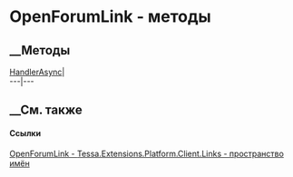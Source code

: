 # OpenForumLink - методы
##  __Методы
[HandlerAsync](M_Tessa_Extensions_Platform_Client_Links_OpenForumLink_HandlerAsync.htm)|  
---|---  
## __См. также
#### Ссылки
[OpenForumLink - ](T_Tessa_Extensions_Platform_Client_Links_OpenForumLink.htm)
[Tessa.Extensions.Platform.Client.Links - пространство
имён](N_Tessa_Extensions_Platform_Client_Links.htm)
